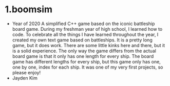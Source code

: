 # 1.boomsim
- Year of 2020
A simplified C++ game based on the iconic battleship board game.
During my freshman year of high school, I learned how to code. To celebrate all the things I have learned throughout the year,
I created my own text game based on battleships. It is a pretty long game, but it does work. There are some little kinks here
and there, but it is a solid experience. The only way the game differs from the actual board game is that it only has one
length for every ship. The board game has different lengths for every ship, but this game only has one, one by one, index for 
each ship. It was one of my very first projects, so please enjoy!
- Jayden Kim
